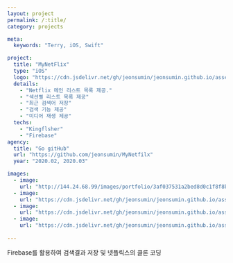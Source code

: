 ```yaml
---
layout: project
permalink: /:title/
category: projects

meta:
  keywords: "Terry, iOS, Swift"

project:
  title: "MyNetFlix"
  type: "iOS"
  logo: "https://cdn.jsdelivr.net/gh/jeonsumin/jeonsumin.github.io/assets/images/projects/MyNetflix/myNetflix.png"
  details:
    - "Netflix 메인 리스트 목록 제공."
    - "섹션별 리스트 목록 제공"
    - "최근 검색어 저장"
    - "검색 기능 제공"
    - "미디어 재생 제공"
  techs:
    - "Kingflsher"
    - "Firebase"
agency:
  title: "Go gitHub"
  url: "https://github.com/jeonsumin/MyNetfilx"
  year: "2020.02, 2020.03"

images:
  - image:
    url: "http://144.24.68.99/images/portfolio/3af037531a2bed8d0c1f8f8b87e9a6b4.png"
  - image:
    url: "https://cdn.jsdelivr.net/gh/jeonsumin/jeonsumin.github.io/assets/images/projects/MyNetflix/netflix_search.png"
  - image:
    url: "https://cdn.jsdelivr.net/gh/jeonsumin/jeonsumin.github.io/assets/images/projects/MyNetflix/netflix_searchResult.png"
  - image:
    url: "https://cdn.jsdelivr.net/gh/jeonsumin/jeonsumin.github.io/assets/images/projects/MyNetflix/netflix_moviePlay.png"
    
---
```

<p> Firebase를 활용하여 검색결과 저장 및 넷플릭스의 클론 코딩 </p>
